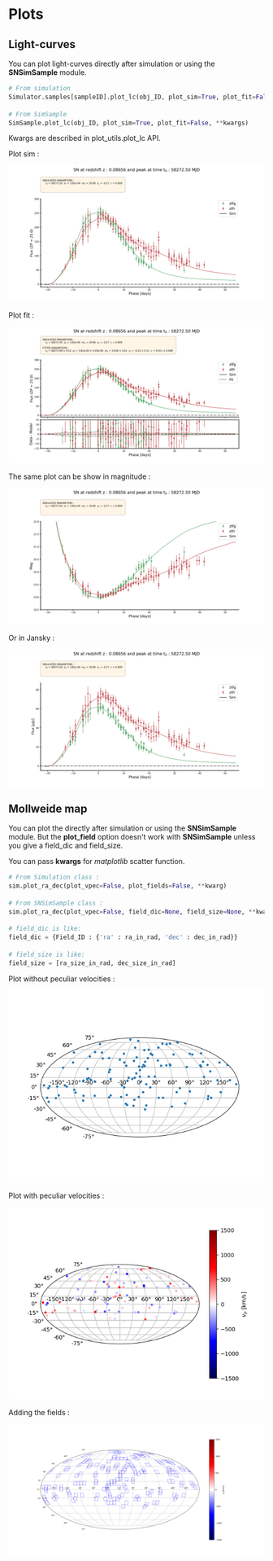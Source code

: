 # Plots

## Light-curves

You can plot light-curves directly after simulation or using the **SNSimSample** module.

```python
# From simulation
Simulator.samples[sampleID].plot_lc(obj_ID, plot_sim=True, plot_fit=False, **kwargs)

# From SimSample
SimSample.plot_lc(obj_ID, plot_sim=True, plot_fit=False, **kwargs)
```

Kwargs are described in plot_utils.plot_lc API. 



Plot sim :

<img title="" src="_static/lc_sim.png" alt="" width="835" data-align="center">

Plot  fit :

<img src="_static/lc_fit.png" title="" alt="" data-align="center">

The same plot can be show in magnitude :

<img src="_static/lc_mag.png" title="" alt="lc_mag" data-align="left">

Or in Jansky :

<img src="_static/lc_jy.png" title="" alt="lc_jy" data-align="left">

## Mollweide map

You can plot the  directly after simulation or using the **SNSimSample** module. But the **plot_field** option doesn't work with **SNSimSample** unless you give a field_dic and field_size.

You can pass **kwargs** for *matplotlib* scatter function.

```python
# From Simulation class :
sim.plot_ra_dec(plot_vpec=False, plot_fields=False, **kwarg)

# From SNSimSample class :
sim.plot_ra_dec(plot_vpec=False, field_dic=None, field_size=None, **kwarg)

# field_dic is like:
field_dic = {Field_ID : {'ra' : ra_in_rad, 'dec' : dec_in_rad}}

# field_size is like:
field_size = [ra_size_in_rad, dec_size_in_rad]
```

Plot without peculiar velocities :

![](_static/ra_dec_map.png)

Plot with peculiar velocities :

![](_static/ra_dec_map_vpec.png)

Adding the fields :

![](_static/ra_dec_fields.png)